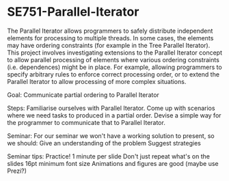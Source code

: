 SE751-Parallel-Iterator
=======================
The Parallel Iterator allows programmers to safely distribute independent elements for processing to multiple threads. In some cases, the elements may have ordering constraints (for example in the Tree Parallel Iterator). This project involves investigating extensions to the Parallel Iterator concept to allow parallel processing of elements where various ordering constraints (i.e. dependences) might be in place. For example, allowing programmers to specify arbitrary rules to enforce correct processing order, or to extend the Parallel Iterator to allow processing of more complex situations.

Goal: Communicate partial ordering to Parallel Iterator

Steps:
Familiarise ourselves with Parallel Iterator.
Come up with scenarios where we need tasks to produced in a partial order.
Devise a simple way for the programmer to communicate that to Parallel Iterator.

Seminar:
For our seminar we won't have a working solution to present, so we should:
Give an understanding of the problem
Suggest strategies

Seminar tips:
Practice!
1 minute per slide
Don't just repeat what's on the slides
16pt minimum font size
Animations and figures are good (maybe use Prezi?)
